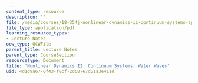 ```yaml
---
content_type: resource
description: ''
file: /media/courses/18-354j-nonlinear-dynamics-ii-continuum-systems-spring-2015/4d1d9a670f43f8cf2d6067d51a3e411d_MIT18_354JS15_Ch23.pdf
file_type: application/pdf
learning_resource_types:
- Lecture Notes
ocw_type: OCWFile
parent_title: Lecture Notes
parent_type: CourseSection
resourcetype: Document
title: 'Nonlinear Dynamics II: Continuum Systems, Water Waves'
uid: 4d1d9a67-0f43-f8cf-2d60-67d51a3e411d
---
```

